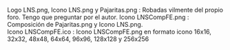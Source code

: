 Logo LNS.png, Icono LNS.png y Pajaritas.png
 : Robadas vilmente del propio foro. Tengo que preguntar por el autor.
Icono LNSCompFE.png
 : Composición de Pajaritas.png y Icono LNS.png.  
Icono LNSCompFE.ico
 : Icono LNSCompFE.png en formato icono 16x16, 32x32, 48x48, 64x64, 96x96, 128x128 y 256x256
